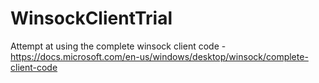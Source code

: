 # WinsockClientTrial
Attempt at using the complete winsock client code - https://docs.microsoft.com/en-us/windows/desktop/winsock/complete-client-code

